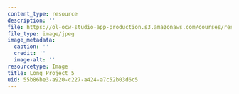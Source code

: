 ```yaml
---
content_type: resource
description: ''
file: https://ol-ocw-studio-app-production.s3.amazonaws.com/courses/res-3-002-collaborative-design-and-creative-expression-with-arduino-microcontrollers-january-iap-2017/55b86be3a920c227a424a7c52b03d6c5_LP5.jpg
file_type: image/jpeg
image_metadata:
  caption: ''
  credit: ''
  image-alt: ''
resourcetype: Image
title: Long Project 5
uid: 55b86be3-a920-c227-a424-a7c52b03d6c5
---
```

